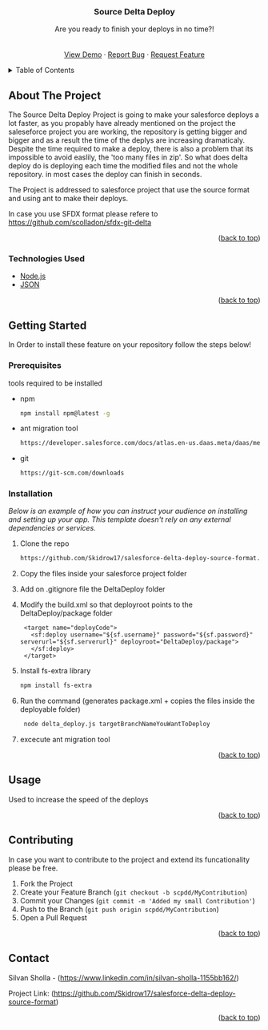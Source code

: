 <div id="top"></div>

<!-- PROJECT LOGO -->
<br />
<div align="center">
  
  <h3 align="center">Source Delta Deploy</h3>

  <p align="center">
    Are you ready to finish your deploys in no time?!
    <br />
    <br />
    <br />
    <a href="https://github.com/Skidrow17/salesforce-delta-deploy-source-format/issues">View Demo</a>
    ·
    <a href="https://github.com/Skidrow17/salesforce-delta-deploy-source-format/issues">Report Bug</a>
    ·
    <a href="https://github.com/Skidrow17/salesforce-delta-deploy-source-format/issues">Request Feature</a>
  </p>
</div>



<!-- TABLE OF CONTENTS -->
<details>
  <summary>Table of Contents</summary>
  <ol>
    <li>
      <a href="#about-the-project">About The Project</a>
    </li>
    <li>
      <a href="#getting-started">Getting Started</a>
      <ul>
        <li><a href="#prerequisites">Prerequisites</a></li>
        <li><a href="#installation">Installation</a></li>
      </ul>
    </li>
    <li><a href="#usage">Usage</a></li>
    <li><a href="#contributing">Contributing</a></li>
    <li><a href="#contact">Contact</a></li>
  </ol>
</details>



<!-- ABOUT THE PROJECT -->
## About The Project

The Source Delta Deploy Project is going to make your salesforce deploys a lot faster, as you propably have already mentioned on the project the saleseforce project you are working, the repository is getting bigger and bigger and as a result the time of the deplys are increasing dramaticaly. Despite the time required to make a deploy, there is also a problem that its impossible to avoid easlily, the 'too many files in zip'. So what does delta deploy do is deploying each time the modified files and not the whole repository. in most cases the deploy can finish in seconds.

The Project is addressed to salesforce project that use the source format and using ant to make their deploys.

In case you use SFDX format please refere to https://github.com/scolladon/sfdx-git-delta 

<p align="right">(<a href="#top">back to top</a>)</p>



### Technologies Used

* [Node.js](https://nodejs.org/en/)
* [JSON](https://www.json.org/json-en.html)


<p align="right">(<a href="#top">back to top</a>)</p>



<!-- GETTING STARTED -->
## Getting Started

In Order to install these feature on your repository follow the steps below!

### Prerequisites

tools required to be installed

* npm
  ```sh
  npm install npm@latest -g
  ```
* ant migration tool
  ```sh
  https://developer.salesforce.com/docs/atlas.en-us.daas.meta/daas/meta_development.htm
  ```
* git
  ```sh
  https://git-scm.com/downloads
  ```
  
### Installation

_Below is an example of how you can instruct your audience on installing and setting up your app. This template doesn't rely on any external dependencies or services._

1. Clone the repo
   ```sh
   https://github.com/Skidrow17/salesforce-delta-deploy-source-format.git
   ```
2. Copy the files inside your salesforce project folder
3. Add on .gitignore file the DeltaDeploy folder
4. Modify the build.xml so that deployroot points to the DeltaDeploy/package folder
   ```
    <target name="deployCode">
      <sf:deploy username="${sf.username}" password="${sf.password}" serverurl="${sf.serverurl}" deployroot="DeltaDeploy/package">
      </sf:deploy>
    </target>
    ```

5. Install fs-extra library
   ```sh
   npm install fs-extra
   ```
6. Run the command (generates package.xml + copies the files inside the deployable folder)
   ```sh 
    node delta_deploy.js targetBranchNameYouWantToDeploy
   ```
7. excecute ant migration tool 
   
<p align="right">(<a href="#top">back to top</a>)</p>



<!-- USAGE EXAMPLES -->
## Usage

Used to increase the speed of the deploys

<p align="right">(<a href="#top">back to top</a>)</p>


<!-- CONTRIBUTING -->
## Contributing

In case you want to contribute to the project and extend its funcationality please be free.

1. Fork the Project
2. Create your Feature Branch (`git checkout -b scpdd/MyContribution`)
3. Commit your Changes (`git commit -m 'Added my small Contribution'`)
4. Push to the Branch (`git push origin scpdd/MyContribution`)
5. Open a Pull Request

<p align="right">(<a href="#top">back to top</a>)</p>


<!-- CONTACT -->
## Contact

Silvan Sholla - (https://www.linkedin.com/in/silvan-sholla-1155bb162/)

Project Link: (https://github.com/Skidrow17/salesforce-delta-deploy-source-format)

<p align="right">(<a href="#top">back to top</a>)</p>
